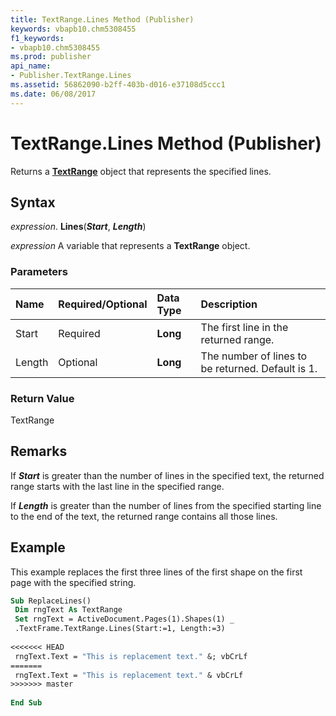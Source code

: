 ```yaml
---
title: TextRange.Lines Method (Publisher)
keywords: vbapb10.chm5308455
f1_keywords:
- vbapb10.chm5308455
ms.prod: publisher
api_name:
- Publisher.TextRange.Lines
ms.assetid: 56862090-b2ff-403b-d016-e37108d5ccc1
ms.date: 06/08/2017
---
```



# TextRange.Lines Method (Publisher)

Returns a  **[TextRange](Publisher.TextRange.md)** object that represents the specified lines.


## Syntax

 _expression_. **Lines**(**_Start_**,  **_Length_**)

 _expression_ A variable that represents a  **TextRange** object.


### Parameters



|**Name**|**Required/Optional**|**Data Type**|**Description**|
|:-----|:-----|:-----|:-----|
|Start|Required| **Long**|The first line in the returned range.|
|Length|Optional| **Long**|The number of lines to be returned. Default is 1.|

### Return Value

TextRange


## Remarks

If  **_Start_** is greater than the number of lines in the specified text, the returned range starts with the last line in the specified range.

If  **_Length_** is greater than the number of lines from the specified starting line to the end of the text, the returned range contains all those lines.


## Example

This example replaces the first three lines of the first shape on the first page with the specified string.


```vb
Sub ReplaceLines() 
 Dim rngText As TextRange 
 Set rngText = ActiveDocument.Pages(1).Shapes(1) _ 
 .TextFrame.TextRange.Lines(Start:=1, Length:=3) 
 
<<<<<<< HEAD
 rngText.Text = "This is replacement text." &; vbCrLf 
=======
 rngText.Text = "This is replacement text." & vbCrLf 
>>>>>>> master
 
End Sub
```


